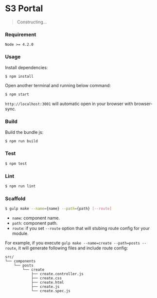 # S3 Portal

> Constructing...

### Requirement

`Node >= 4.2.0`

### Usage

Install dependencies:
```sh
$ npm install
```

Open another terminal and running below command:
```sh
$ npm start
```

`http://localhost:3001` will automatic open in your browser with browser-sync.

### Build

Build the bundle js:
```sh
$ npm run build
```

### Test

```sh
$ npm test
```

### Lint

```sh
$ npm run lint
```

### Scaffold

```sh
$ gulp make --name={name} --path={path} [--route]
```

- `name`: component name.
- `path`: component path.
- `route`: if you set `--route` option that will stubing route config for your module.

For example, if you execute `gulp make --name=create --path=posts --route`, it will generate following files and include route config:

```
src/
└── components
    └── posts
        └── create
            ├── create.controller.js
            ├── create.css
            ├── create.html
            ├── create.js
            └── create.spec.js
```
